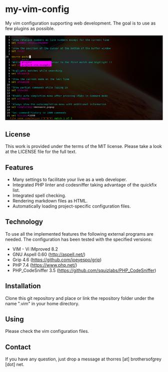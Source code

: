 # my-vim-config
My vim configuration supporting web development.
The goal is to use as few plugins as possible.

![screen shot of my vim in action](screenshot.png)

## License

This work is provided under the terms of the MIT license. Please take a look at
the LICENSE file for the full text.

## Features

* Many settings to facilitate your live as a web developer.
* Integrated PHP linter and codesniffer taking advantage of the quickfix list.
* Integrated spell checking.
* Rendering markdown files as HTML.
* Automatically loading project-specific configuration files.

## Technology

To use all the implemented features the following external programs are needed.
The configuration has been tested with the specified versions:

* VIM - Vi IMproved 8.2
* GNU Aspell 0.60 (http://aspell.net/)
* Grip 4.6 (https://github.com/joeyespo/grip)
* PHP 7.4 (https://www.php.net/)
* PHP_CodeSniffer 3.5 (https://github.com/squizlabs/PHP_CodeSniffer)

## Installation

Clone this git repository and place or link the repository folder under the
name ".vim" in your home directory.

## Using
Please check the vim configuration files.

## Contact

If you have any question, just drop a message at
thorres [at] brothersofgrey [dot] net.
